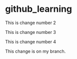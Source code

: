 # github_learning

This is change number 2

This is change number 3

This is change number 4

This change is on my branch.